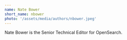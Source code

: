 ```yaml
---
name: Nate Bower
short_name: nbower
photo: '/assets/media/authors/nbower.jpeg'
---
```


Nate Bower is the Senior Technical Editor for OpenSearch.